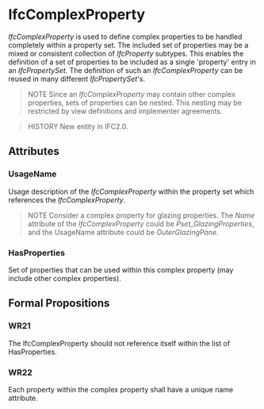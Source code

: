 # IfcComplexProperty

_IfcComplexProperty_ is used to define complex properties to be handled completely within a property set. The included set of properties may be a mixed or consistent collection of _IfcProperty_ subtypes. This enables the definition of a set of properties to be included as a single 'property' entry in an _IfcPropertySet_. The definition of such an _IfcComplexProperty_ can be reused in many different _IfcPropertySet_'s.
<!-- end of short definition -->


> NOTE Since an _IfcComplexProperty_ may contain other complex properties, sets of properties can be nested. This nesting may be restricted by view definitions and implementer agreements.

> HISTORY New entity in IFC2.0.

## Attributes

### UsageName
Usage description of the _IfcComplexProperty_ within the property set which references the _IfcComplexProperty_.
> NOTE Consider a complex property for glazing properties. The _Name_ attribute of the _IfcComplexProperty_ could be _Pset_GlazingProperties_, and the UsageName attribute could be _OuterGlazingPane_.

### HasProperties
Set of properties that can be used within this complex property (may include other complex properties).

## Formal Propositions

### WR21
The IfcComplexProperty should not reference itself within the list of HasProperties.

### WR22
Each property within the complex property shall have a unique name attribute.

